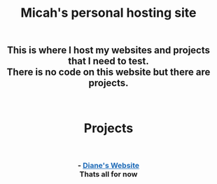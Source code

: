 <head>
  <style>
    body {
      text-align: center;
    }

    .page-header {
      color: #fff;
      text-align: center;
      background-color: #159957;
      background-image: linear-gradient(120deg, #155799, #159957)
    }

    @media screen and (min-width: 64em) {
      .page-header {
        padding: 5rem 6rem
      }
    }
    a {
    color: #1e6bb8;
    text-decoration:none
}

a:hover {
    text-decoration:underline
}
  </style>
  <title>Micah's Website</title>
  <link rel="icon" href="/images/micah's-logo.svg" type="image/svg">
</head>
<header class="page-header" role="banner">
  <div class="title">
    <h1>Micah's personal hosting site</h1>
  </div>
</header>
<h2>This is where I host my websites and projects that I need to test.<br>
  There is no code on this website but there are projects.</h2><br>
<h1>Projects</h1><br>
<h3><b>- <a href="https://mk909wbur.github.io/dianes-website/">Diane's Website</a></b><br>
  Thats all for now</h3>

